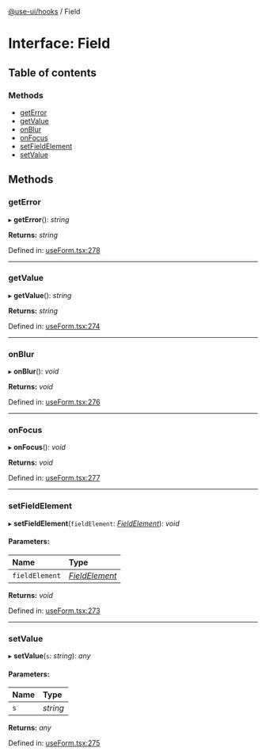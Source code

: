 [@use-ui/hooks](../README.md) / Field

# Interface: Field

## Table of contents

### Methods

- [getError](field.md#geterror)
- [getValue](field.md#getvalue)
- [onBlur](field.md#onblur)
- [onFocus](field.md#onfocus)
- [setFieldElement](field.md#setfieldelement)
- [setValue](field.md#setvalue)

## Methods

### getError

▸ **getError**(): *string*

**Returns:** *string*

Defined in: [useForm.tsx:278](https://github.com/vasyas/use-ui-hooks/blob/cca03e8/src/useForm.tsx#L278)

___

### getValue

▸ **getValue**(): *string*

**Returns:** *string*

Defined in: [useForm.tsx:274](https://github.com/vasyas/use-ui-hooks/blob/cca03e8/src/useForm.tsx#L274)

___

### onBlur

▸ **onBlur**(): *void*

**Returns:** *void*

Defined in: [useForm.tsx:276](https://github.com/vasyas/use-ui-hooks/blob/cca03e8/src/useForm.tsx#L276)

___

### onFocus

▸ **onFocus**(): *void*

**Returns:** *void*

Defined in: [useForm.tsx:277](https://github.com/vasyas/use-ui-hooks/blob/cca03e8/src/useForm.tsx#L277)

___

### setFieldElement

▸ **setFieldElement**(`fieldElement`: [*FieldElement*](fieldelement.md)): *void*

#### Parameters:

| Name | Type |
| :------ | :------ |
| `fieldElement` | [*FieldElement*](fieldelement.md) |

**Returns:** *void*

Defined in: [useForm.tsx:273](https://github.com/vasyas/use-ui-hooks/blob/cca03e8/src/useForm.tsx#L273)

___

### setValue

▸ **setValue**(`s`: *string*): *any*

#### Parameters:

| Name | Type |
| :------ | :------ |
| `s` | *string* |

**Returns:** *any*

Defined in: [useForm.tsx:275](https://github.com/vasyas/use-ui-hooks/blob/cca03e8/src/useForm.tsx#L275)

